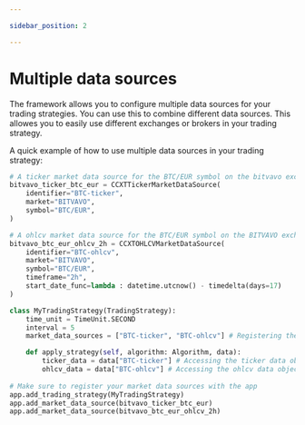 ```yaml
---

sidebar_position: 2

---
```


# Multiple data sources
The framework allows you to configure multiple data sources for your trading strategies.
You can use this to combine different data sources. This allowes you to easily use different exchanges 
or brokers in your trading strategy.

A quick example of how to use multiple data sources in your trading strategy:
```python
# A ticker market data source for the BTC/EUR symbol on the bitvavo exchange
bitvavo_ticker_btc_eur = CCXTTickerMarketDataSource(
    identifier="BTC-ticker",
    market="BITVAVO",
    symbol="BTC/EUR",
)

# A ohlcv market data source for the BTC/EUR symbol on the BITVAVO exchange
bitvavo_btc_eur_ohlcv_2h = CCXTOHLCVMarketDataSource(
    identifier="BTC-ohlcv",
    market="BITVAVO",
    symbol="BTC/EUR",
    timeframe="2h",
    start_date_func=lambda : datetime.utcnow() - timedelta(days=17)
)

class MyTradingStrategy(TradingStrategy):
    time_unit = TimeUnit.SECOND  
    interval = 5  
    market_data_sources = ["BTC-ticker", "BTC-ohlcv"] # Registering the market data sources by using their identifiers

    def apply_strategy(self, algorithm: Algorithm, data):
        ticker_data = data["BTC-ticker"] # Accessing the ticker data object directly by using the identifier
        ohlcv_data = data["BTC-ohlcv"] # Accessing the ohlcv data object directly by using the identifier
        
# Make sure to register your market data sources with the app
app.add_trading_strategy(MyTradingStrategy)
app.add_market_data_source(bitvavo_ticker_btc_eur)
app.add_market_data_source(bitvavo_btc_eur_ohlcv_2h)
```

